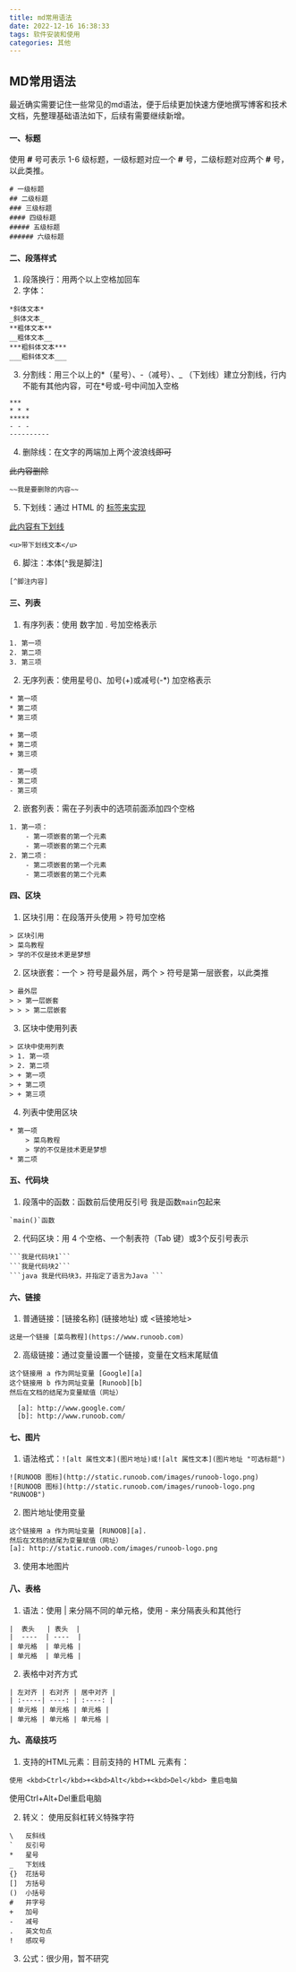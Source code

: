 ```yaml
---
title: md常用语法
date: 2022-12-16 16:38:33
tags: 软件安装和使用
categories: 其他
---
```


## MD常用语法

最近确实需要记住一些常见的md语法，便于后续更加快速方便地撰写博客和技术文档，先整理基础语法如下，后续有需要继续新增。

<!-- more -->

#### 一、标题

使用 **#** 号可表示 1-6 级标题，一级标题对应一个 **#** 号，二级标题对应两个 **#** 号，以此类推。

```
# 一级标题
## 二级标题
### 三级标题
#### 四级标题
##### 五级标题
###### 六级标题
```

#### 二、段落样式

1. 段落换行：用两个以上空格加回车
2. 字体：

```
*斜体文本*
_斜体文本_
**粗体文本**
__粗体文本__
***粗斜体文本***
___粗斜体文本___
```

3. 分割线：用三个以上的*（星号）、-（减号）、_ （下划线）建立分割线，行内不能有其他内容，可在*号或-号中间加入空格

```
***
* * *
*****
- - -
----------
```

4. 删除线：在文字的两端加上两个波浪线~~即可~~

~~此内容删除~~

```
~~我是要删除的内容~~
```

5. 下划线：通过 HTML 的 <u>标签来实现</u>

<u>此内容有下划线</u>

```
<u>带下划线文本</u>
```

6. 脚注：本体[^我是脚注]

```
[^脚注内容]
```

#### 三、列表

1. 有序列表：使用 数字加 . 号加空格表示

```
1. 第一项
2. 第二项
3. 第三项
```

2. 无序列表：使用星号()、加号(+)或减号(-*) 加空格表示

```
* 第一项
* 第二项
* 第三项

+ 第一项
+ 第二项
+ 第三项

- 第一项
- 第二项
- 第三项
```

2. 嵌套列表：需在子列表中的选项前面添加四个空格

```
1. 第一项：
    - 第一项嵌套的第一个元素
    - 第一项嵌套的第二个元素
2. 第二项：
    - 第二项嵌套的第一个元素
    - 第二项嵌套的第二个元素
```

#### 四、区块

1. 区块引用：在段落开头使用 > 符号加空格

```
> 区块引用
> 菜鸟教程
> 学的不仅是技术更是梦想
```

2. 区块嵌套：一个 > 符号是最外层，两个 > 符号是第一层嵌套，以此类推

```
> 最外层
> > 第一层嵌套
> > > 第二层嵌套
```

3. 区块中使用列表

```
> 区块中使用列表
> 1. 第一项
> 2. 第二项
> + 第一项
> + 第二项
> + 第三项
```

4. 列表中使用区块

```
* 第一项
    > 菜鸟教程
    > 学的不仅是技术更是梦想
* 第二项
```

#### 五、代码块

1. 段落中的函数：函数前后使用反引号 我是函数`main`包起来

```
`main()`函数
```

2. 代码区块：用 4 个空格、一个制表符（Tab 键）或3个反引号表示

```
```我是代码块1```
```我是代码块2```
```java 我是代码块3，并指定了语言为Java ```
```

#### 六、链接

1. 普通链接：[链接名称] (链接地址) 或 <链接地址>

```
这是一个链接 [菜鸟教程](https://www.runoob.com)
```

2. 高级链接：通过变量设置一个链接，变量在文档末尾赋值

```
这个链接用 a 作为网址变量 [Google][a]
这个链接用 b 作为网址变量 [Runoob][b]
然后在文档的结尾为变量赋值（网址）

  [a]: http://www.google.com/
  [b]: http://www.runoob.com/
```

#### 七、图片

1. 语法格式：`![alt 属性文本](图片地址)或![alt 属性文本](图片地址 "可选标题")`

```
![RUNOOB 图标](http://static.runoob.com/images/runoob-logo.png)
![RUNOOB 图标](http://static.runoob.com/images/runoob-logo.png "RUNOOB")
```

2. 图片地址使用变量

```
这个链接用 a 作为网址变量 [RUNOOB][a].
然后在文档的结尾为变量赋值（网址）
[a]: http://static.runoob.com/images/runoob-logo.png
```

3. 使用本地图片

#### 八、表格

1. 语法：使用 | 来分隔不同的单元格，使用 - 来分隔表头和其他行

```
|  表头   | 表头  |
|  ----  | ----  |
| 单元格  | 单元格 |
| 单元格  | 单元格 |
```

2. 表格中对齐方式

```
| 左对齐 | 右对齐 | 居中对齐 |
| :-----| ----: | :----: |
| 单元格 | 单元格 | 单元格 |
| 单元格 | 单元格 | 单元格 |
```

#### 九、高级技巧

1. 支持的HTML元素：目前支持的 HTML 元素有：

```
使用 <kbd>Ctrl</kbd>+<kbd>Alt</kbd>+<kbd>Del</kbd> 重启电脑
```

使用Ctrl+Alt+Del重启电脑

2. 转义： 使用反斜杠转义特殊字符

```
\   反斜线
`   反引号
*   星号
_   下划线
{}  花括号
[]  方括号
()  小括号
#   井字号
+   加号
-   减号
.   英文句点
!   感叹号
```

3. 公式：很少用，暂不研究

